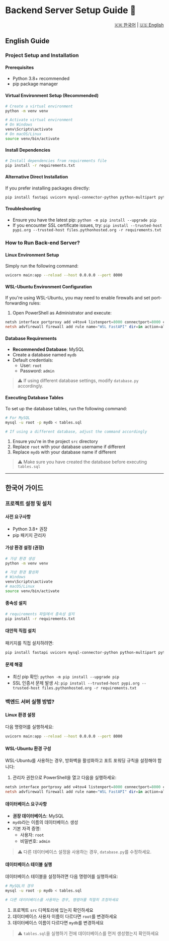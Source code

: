 # Backend Server Setup Guide 🚀

<div align="right">
    <a href="#한국어-가이드">🇰🇷 한국어</a> | <a href="#english-guide">🇺🇸 English</a>
</div>

## English Guide

### Project Setup and Installation

#### Prerequisites
- Python 3.8+ recommended
- pip package manager

#### Virtual Environment Setup (Recommended)
```bash
# Create a virtual environment
python -m venv venv

# Activate virtual environment
# On Windows
venv\Scripts\activate
# On macOS/Linux
source venv/bin/activate
```

#### Install Dependencies
```bash
# Install dependencies from requirements file
pip install -r requirements.txt
```

#### Alternative Direct Installation
If you prefer installing packages directly:
```bash
pip install fastapi uvicorn mysql-connector-python python-multipart python-jose passlib sqlalchemy
```

#### Troubleshooting
- Ensure you have the latest pip: `python -m pip install --upgrade pip`
- If you encounter SSL certificate issues, try: `pip install --trusted-host pypi.org --trusted-host files.pythonhosted.org -r requirements.txt`

### How to Run Back-end Server?

#### Linux Environment Setup
Simply run the following command:
```bash
uvicorn main:app --reload --host 0.0.0.0 --port 8000
```

#### WSL-Ubuntu Environment Configuration
If you're using WSL-Ubuntu, you may need to enable firewalls and set port-forwarding rules:

1. Open PowerShell as Administrator and execute:
```powershell
netsh interface portproxy add v4tov4 listenport=8000 connectport=8000 connectaddress=172.29.240.76
netsh advfirewall firewall add rule name="WSL FastAPI" dir=in action=allow protocol=TCP localport=8000 
```

#### Database Requirements
- **Recommended Database**: MySQL
- Create a database named `mydb`
- Default credentials:
  - User: `root`
  - Password: `admin`

> ⚠️ If using different database settings, modify `database.py` accordingly.

#### Executing Database Tables

To set up the database tables, run the following command:

```bash
# For MySQL
mysql -u root -p mydb < tables.sql

# If using a different database, adjust the command accordingly
```

1. Ensure you're in the project `src` directory
2. Replace `root` with your database username if different
3. Replace `mydb` with your database name if different

> ⚠️ Make sure you have created the database before executing `tables.sql`


---

## 한국어 가이드

### 프로젝트 설정 및 설치

#### 사전 요구사항
- Python 3.8+ 권장
- pip 패키지 관리자

#### 가상 환경 설정 (권장)
```bash
# 가상 환경 생성
python -m venv venv

# 가상 환경 활성화
# Windows
venv\Scripts\activate
# macOS/Linux
source venv/bin/activate
```

#### 종속성 설치
```bash
# requirements 파일에서 종속성 설치
pip install -r requirements.txt
```

#### 대안적 직접 설치
패키지를 직접 설치하려면:
```bash
pip install fastapi uvicorn mysql-connector-python python-multipart python-jose passlib sqlalchemy
```

#### 문제 해결
- 최신 pip 확인: `python -m pip install --upgrade pip`
- SSL 인증서 문제 발생 시: `pip install --trusted-host pypi.org --trusted-host files.pythonhosted.org -r requirements.txt`

### 백엔드 서버 실행 방법?

#### Linux 환경 설정
다음 명령어를 실행하세요:
```bash
uvicorn main:app --reload --host 0.0.0.0 --port 8000
```

#### WSL-Ubuntu 환경 구성
WSL-Ubuntu를 사용하는 경우, 방화벽을 활성화하고 포트 포워딩 규칙을 설정해야 합니다:

1. 관리자 권한으로 PowerShell을 열고 다음을 실행하세요:
```powershell
netsh interface portproxy add v4tov4 listenport=8000 connectport=8000 connectaddress=172.29.240.76
netsh advfirewall firewall add rule name="WSL FastAPI" dir=in action=allow protocol=TCP localport=8000 
```

#### 데이터베이스 요구사항
- **권장 데이터베이스**: MySQL
- `mydb`라는 이름의 데이터베이스 생성
- 기본 자격 증명:
  - 사용자: `root`
  - 비밀번호: `admin`

> ⚠️ 다른 데이터베이스 설정을 사용하는 경우, `database.py`를 수정하세요.

#### 데이터베이스 테이블 실행
데이터베이스 테이블을 설정하려면 다음 명령어를 실행하세요:
```bash
# MySQL의 경우
mysql -u root -p mydb < tables.sql

# 다른 데이터베이스를 사용하는 경우, 명령어를 적절히 조정하세요
```

1. 프로젝트 `src` 디렉토리에 있는지 확인하세요
2. 데이터베이스 사용자 이름이 다르다면 `root`를 변경하세요
3. 데이터베이스 이름이 다르다면 `mydb`를 변경하세요

> ⚠️ `tables.sql`을 실행하기 전에 데이터베이스를 먼저 생성했는지 확인하세요